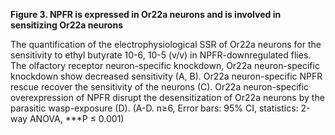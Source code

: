 **Figure 3. NPFR is expressed in Or22a neurons and is involved in sensitizing Or22a neurons**

The quantification of the electrophysiological SSR of Or22a neurons for the sensitivity to ethyl butyrate 10-6, 10-5 (v/v) in NPFR-downregulated flies. The olfactory receptor neuron-specific knockdown, Or22a neuron-specific knockdown show decreased sensitivity (A, B). Or22a neuron-specific NPFR rescue recover the sensitivity of the neurons (C). Or22a neuron-specific overexpression of NPFR disrupt the desensitization of Or22a neurons by the parasitic wasp-exposure (D). (A-D. n≥6, Error bars: 95% CI, statistics: 2-way ANOVA, ***P ≤ 0.001) 